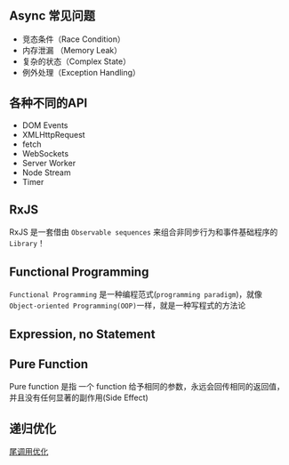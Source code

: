 
## Async 常见问题
* 竞态条件（Race Condition）
* 内存泄漏 （Memory Leak）
* 复杂的状态（Complex State）
* 例外处理（Exception Handling）

## 各种不同的API
* DOM Events
* XMLHttpRequest
* fetch
* WebSockets
* Server Worker
* Node Stream
* Timer

## RxJS
RxJS 是一套借由 `Observable sequences` 来组合非同步行为和事件基础程序的 `Library`！

## Functional Programming
`Functional Programming` 是一种编程范式(`programming paradigm`)，就像 `Object-oriented Programming(OOP)`一样，就是一种写程式的方法论

## Expression, no Statement

## Pure Function
Pure function 是指 一个 function 给予相同的参数，永远会回传相同的返回值，并且没有任何显著的副作用(Side Effect)

## 递归优化
[尾调用优化](https://juejin.im/entry/592e8a2d0ce463006b510b34)
